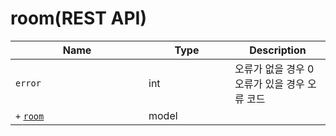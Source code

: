 # room(REST API)

<table><thead><tr><th width="197">Name</th><th width="122">Type</th><th>Description</th></tr></thead><tbody><tr><td><code>error</code></td><td>int</td><td>오류가 없을 경우 0 오류가 있을 경우 오류 코드</td></tr><tr><td><code>+</code> <a href="../models/room.md"><code>room</code></a></td><td>model</td><td></td></tr></tbody></table>

